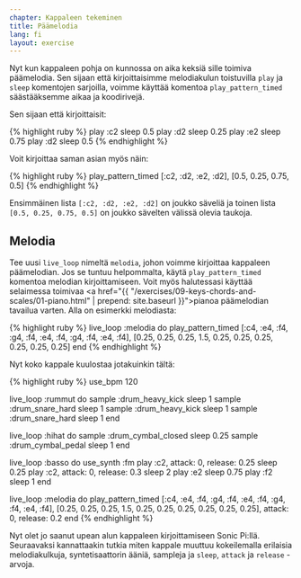 ```yaml
---
chapter: Kappaleen tekeminen
title: Päämelodia
lang: fi
layout: exercise
---
```


Nyt kun kappaleen pohja on kunnossa on aika keksiä sille toimiva päämelodia. Sen sijaan että kirjoittaisimme melodiakulun toistuvilla `play` ja `sleep` komentojen sarjoilla, voimme käyttää komentoa `play_pattern_timed` säästääksemme aikaa ja koodirivejä. 

Sen sijaan että kirjoittaisit: 

{% highlight ruby %}
play :c2
sleep 0.5
play :d2
sleep 0.25
play :e2
sleep 0.75
play :d2
sleep 0.5
{% endhighlight %}

Voit kirjoittaa saman asian myös näin:

{% highlight ruby %}
play_pattern_timed [:c2, :d2, :e2, :d2], [0.5, 0.25, 0.75, 0.5]
{% endhighlight %}

Ensimmäinen lista `[:c2, :d2, :e2, :d2]` on joukko säveliä ja toinen lista `[0.5, 0.25, 0.75, 0.5]` on joukko sävelten välissä olevia taukoja. 

## Melodia

Tee uusi `live_loop` nimeltä `melodia`, johon voimme kirjoittaa kappaleen päämelodian. Jos se tuntuu helpommalta, käytä `play_pattern_timed` komentoa melodian kirjoittamiseen. Voit myös halutessasi käyttää selaimessa toimivaa <a href="{{ "/exercises/09-keys-chords-and-scales/01-piano.html" | prepend: site.baseurl }}">pianoa</a> päämelodian tavailua varten. Alla on esimerkki melodiasta:

{% highlight ruby %}
live_loop :melodia do
  play_pattern_timed [:c4, :e4, :f4, :g4, :f4, :e4, :f4, :g4, :f4, :e4, :f4], [0.25, 0.25, 0.25, 1.5, 0.25, 0.25, 0.25, 0.25, 0.25, 0.25]
end
{% endhighlight %}

Nyt koko kappale kuulostaa jotakuinkin tältä: 

{% highlight ruby %}
use_bpm 120

live_loop :rummut do
  sample :drum_heavy_kick
  sleep 1
  sample :drum_snare_hard
  sleep 1
  sample :drum_heavy_kick
  sleep 1
  sample :drum_snare_hard
  sleep 1
end

live_loop :hihat do
  sample :drum_cymbal_closed
  sleep 0.25
  sample :drum_cymbal_pedal
  sleep 1
end

live_loop :basso do
  use_synth :fm
  play :c2, attack: 0, release: 0.25
  sleep 0.25
  play :c2, attack: 0, release: 0.3
  sleep 2
  play :e2
  sleep 0.75
  play :f2
  sleep 1
end

live_loop :melodia do
  play_pattern_timed [:c4, :e4, :f4, :g4, :f4, :e4, :f4, :g4, :f4, :e4, :f4], [0.25, 0.25, 0.25, 1.5, 0.25, 0.25, 0.25, 0.25, 0.25, 0.25], attack: 0, release: 0.2
end
{% endhighlight %}

Nyt olet jo saanut upean alun kappaleen kirjoittamiseen Sonic Pi:llä. Seuraavaksi kannattaakin tutkia miten kappale muuttuu kokeilemalla erilaisia melodiakulkuja, syntetisaattorin ääniä, sampleja ja `sleep`, `attack` ja `release` -arvoja. 
